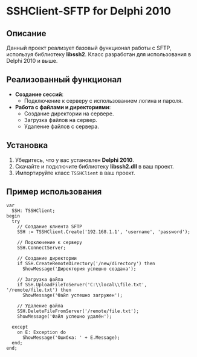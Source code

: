 # SSHClient-SFTP for Delphi 2010

## Описание

Данный проект реализует базовый функционал работы с SFTP, используя библиотеку **libssh2**. Класс разработан для использования в Delphi 2010 и выше.

## Реализованный функционал

- **Создание сессий**:
  - Подключение к серверу с использованием логина и пароля.
- **Работа с файлами и директориями**:
  - Создание директории на сервере.
  - Загрузка файлов на сервер.
  - Удаление файлов с сервера.

## Установка

1. Убедитесь, что у вас установлен **Delphi 2010**.
2. Скачайте и подключите библиотеку **libssh2.dll** в ваш проект.
3. Импортируйте класс `TSSHClient` в ваш проект.

## Пример использования

```delphi
var
  SSH: TSSHClient;
begin
  try
    // Создание клиента SFTP
    SSH := TSSHClient.Create('192.168.1.1', 'username', 'password');
    
    // Подключение к серверу
    SSH.ConnectServer;

    // Создание директории
    if SSH.CreateRemoteDirectory('/new/directory') then
      ShowMessage('Директория успешно создана');

    // Загрузка файла
    if SSH.UploadFileToServer('C:\\local\\file.txt', '/remote/file.txt') then
      ShowMessage('Файл успешно загружен');

    // Удаление файла
    SSH.DeleteFileFromServer('/remote/file.txt');
    ShowMessage('Файл успешно удалён');

  except
    on E: Exception do
      ShowMessage('Ошибка: ' + E.Message);
  end;
end;
